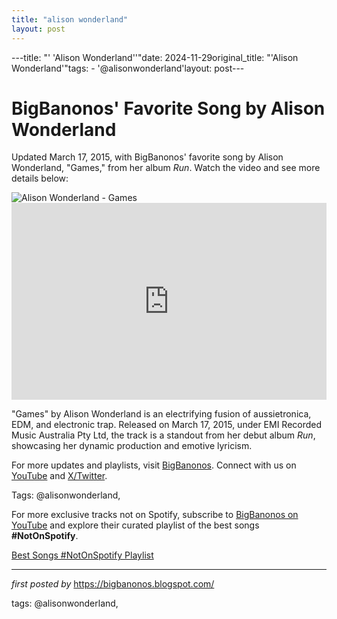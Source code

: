 ```yaml
---
title: "alison wonderland"
layout: post
---
```

---title: "' 'Alison Wonderland''"date: 2024-11-29original_title: "'Alison Wonderland'"tags:  - '@alisonwonderland'layout: post---<!-- Post Title --><h1 >BigBanonos' Favorite Song by Alison Wonderland</h1> <!-- Introductory Text --><p >Updated March 17, 2015, with BigBanonos' favorite song by Alison Wonderland, "Games," from her album *Run*. Watch the video and see more details below:</p> <!-- Featured Image --><div > <img src="https://s1.ticketm.net/dam/a/15b/957c9fb3-59e3-485c-ba70-7537f465015b_1603001_RETINA_PORTRAIT_3_2.jpg" alt="Alison Wonderland - Games" /></div> <!-- YouTube Video Embed --><div > <iframe width="100%" height="315" src="https://www.youtube.com/embed/Qg5lb6-9qW8" title="Alison Wonderland - Games (Official Video)" frameborder="0" allow="accelerometer; autoplay; clipboard-write; encrypted-media; gyroscope; picture-in-picture; web-share" referrerpolicy="strict-origin-when-cross-origin" allowfullscreen></iframe></div> <!-- Song Information --><div > <p>"Games" by Alison Wonderland is an electrifying fusion of aussietronica, EDM, and electronic trap. Released on March 17, 2015, under EMI Recorded Music Australia Pty Ltd, the track is a standout from her debut album *Run*, showcasing her dynamic production and emotive lyricism.</p></div> <!-- Footer Links --><div > <p>For more updates and playlists, visit <a href="https://bigbanonos.blogspot.com/" target="_blank">BigBanonos</a>. Connect with us on <a href="https://www.youtube.com/@BigBanonos" target="_blank">YouTube</a> and <a href="https://x.com/bigbanonos" target="_blank">X/Twitter</a>.</p></div> <!-- Tags --><p >Tags: @alisonwonderland,</p><!--Subscribe and Playlist Links--><div>    <p>For more exclusive tracks not on Spotify, subscribe to <a href="https://www.youtube.com/@BigBanonos" target="_blank">BigBanonos on YouTube</a> and explore their curated playlist of the best songs <strong>#NotOnSpotify</strong>.</p>    <p><a href="https://www.youtube.com/playlist?list=PLtuNtuTatqI0kFahUCbtbfenC_ET5O_tr" target="_blank">Best Songs #NotOnSpotify Playlist<br /></a></p></div><hr /><p><em>first posted by</em> <a href="https://bigbanonos.blogspot.com/" rel="noopener" target="_new">https://bigbanonos.blogspot.com/</a></p><p>tags: @alisonwonderland,</p>